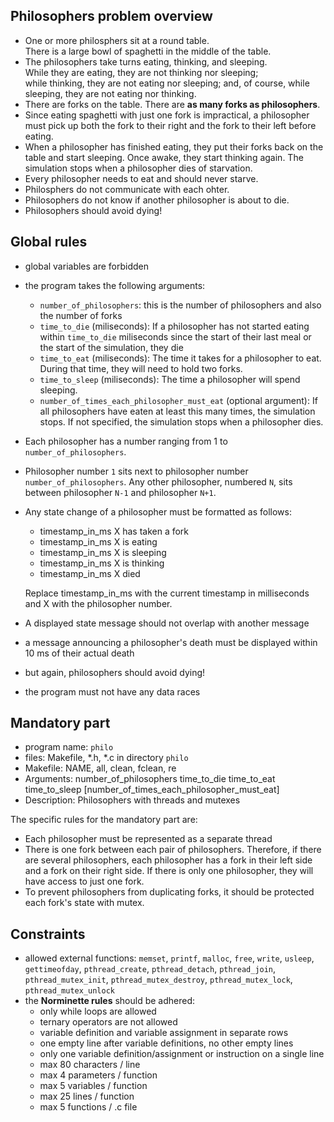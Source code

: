 

## Philosophers problem overview

- One or more philosphers sit at a round table. \
  There is a large bowl of spaghetti in the middle of the table.
- The philosophers take turns eating, thinking, and sleeping. \
  While they are eating, they are not thinking nor sleeping; \
  while thinking, they are not eating nor sleeping;
  and, of course, while sleeping, they are not eating nor thinking.
- There are forks on the table. There are **as many forks as philosophers**.
- Since eating spaghetti with just one fork is impractical, a philosopher must pick up both the fork to their right and the fork to their left before eating.
- When a philosopher has finished eating, they put their forks back on the table and start sleeping. Once awake, they start thinking again. The simulation stops when a philosopher dies of starvation.
- Every philosopher needs to eat and should never starve.
- Philosphers do not communicate with each ohter.
- Philosophers do not know if another philosopher is about to die.
- Philosophers should avoid dying!

## Global rules

- global variables are forbidden
- the program takes the following arguments:
  - `number_of_philosophers`: this is the number of philosophers and also the number of forks
  - `time_to_die` (miliseconds): If a philosopher has not started eating within `time_to_die` miliseconds since the start of their last meal or the start of the simulation, they die
  - `time_to_eat` (miliseconds): The time it takes for a philosopher to eat. During that time, they will need to hold two forks.
  - `time_to_sleep` (miliseconds): The time a philosopher will spend sleeping.
  - `number_of_times_each_philosopher_must_eat` (optional argument): If all philosophers have eaten at least this many times, the simulation stops. If not specified, the simulation stops when a philosopher dies.
- Each philosopher has a number ranging from 1 to `number_of_philosophers`.
- Philosopher number `1` sits next to philosopher number `number_of_philosophers`. Any other philosopher, numbered `N`, sits between philosopher `N-1` and philosopher `N+1`.
- Any state change of a philosopher must be formatted as follows:
  - timestamp_in_ms X has taken a fork
  - timestamp_in_ms X is eating
  - timestamp_in_ms X is sleeping
  - timestamp_in_ms X is thinking
  - timestamp_in_ms X died

  Replace timestamp_in_ms with the current timestamp in milliseconds and X with the philosopher number.
- A displayed state message should not overlap with another message
- a message announcing a philosopher's death must be displayed within 10 ms of their actual death
- but again, philosophers should avoid dying!
- the program must not have any data races

## Mandatory part

- program name: `philo`
- files: Makefile, *.h, *.c in directory `philo`
- Makefile: NAME, all, clean, fclean, re
- Arguments: number_of_philosophers time_to_die time_to_eat time_to_sleep \[number_of_times_each_philosopher_must_eat\]
- Description: Philosophers with threads and mutexes

The specific rules for the mandatory part are:
- Each philosopher must be represented as a separate thread
- There is one fork between each pair of philosophers. Therefore, if there are several philosophers, each philosopher has a fork in their left side and a fork on their right side. If there is only one philosopher, they will have access to just one fork.
- To prevent philosophers from duplicating forks, it should be protected each fork's state with mutex.

## Constraints

- allowed external functions: `memset`, `printf`, `malloc`, `free`, `write`, `usleep`, `gettimeofday`, `pthread_create`, `pthread_detach`, `pthread_join`, `pthread_mutex_init`, `pthread_mutex_destroy`, `pthread_mutex_lock`, `pthread_mutex_unlock`
- the **Norminette rules** should be adhered:
  - only while loops are allowed
  - ternary operators are not allowed
  - variable definition and variable assignment in separate rows
  - one empty line after variable definitions, no other empty lines
  - only one variable definition/assignment or instruction on a single line
  - max 80 characters / line
  - max 4 parameters / function
  - max 5 variables / function
  - max 25 lines / function
  - max 5 functions / .c file
